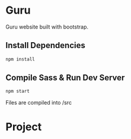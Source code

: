 # Guru

Guru website built with bootstrap.

## Install Dependencies

```bash
npm install 
```

## Compile Sass & Run Dev Server

```bash
npm start
```

Files are compiled into /src
# Project
